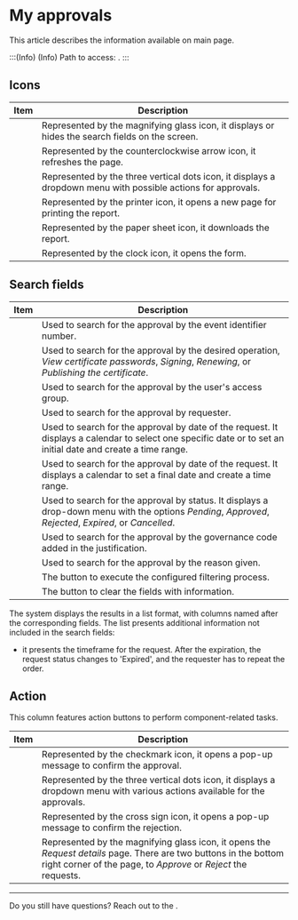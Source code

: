 # My approvals 

This article describes the information available on  main page.

:::(Info) (Info)
Path to access: .
:::

## Icons
|Item|Description|
|-|-|
||Represented by the magnifying glass icon, it displays or hides the search fields on the screen.|
||Represented by the counterclockwise arrow icon, it refreshes the page.|
||Represented by the three vertical dots icon, it displays a dropdown menu with possible actions for approvals.|
||Represented by the printer icon, it opens a new page for printing the report.|
||Represented by the paper sheet icon, it downloads the report.|
||Represented by the clock icon, it opens the  form.|

## Search fields
|Item|Description|
|-|-|
||Used to search for the approval by the event identifier number. |
||Used to search for the approval by the desired operation, *View certificate passwords*, *Signing*, *Renewing*, or *Publishing the certificate*.|
||Used to search for the approval by the user's access group.| 
||Used to search for the approval by requester.|
||Used to search for the approval by date of the request. It displays a calendar to select one specific date or to set an initial date and create a time range.|
||Used to search for the approval by date of the request. It displays a calendar to set a final date and create a time range.|
||Used to search for the approval by status. It displays a drop-down menu with the options *Pending*, *Approved*, *Rejected*, *Expired*, or *Cancelled*.|
||Used to search for the approval by the governance code added in the justification.|
||Used to search for the approval by the reason given.|
||The button to execute the configured filtering process.|
||The button to clear the fields with information.|

The system displays the results in a list format, with columns named after the corresponding fields. The list presents additional information not included in the search fields:

*  it presents the timeframe for the request. After the expiration, the request status changes to 'Expired', and the requester has to repeat the order.

## Action
This column features action buttons to perform component-related tasks.

|Item|Description|
|-|-|
||Represented by the checkmark icon, it opens a pop-up message to confirm the approval. |
||Represented by the three vertical dots icon, it displays a dropdown menu with various actions available for the approvals.|
||Represented by the cross sign icon, it opens a pop-up message to confirm the rejection.|
||Represented by the magnifying glass icon, it opens the *Request details* page. There are two buttons in the bottom right corner of the page, to *Approve* or *Reject* the requests.|
***
Do you still have questions? Reach out to the .